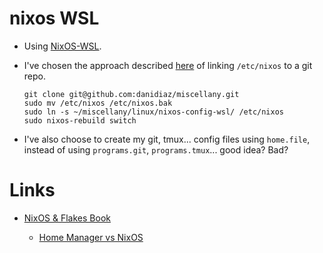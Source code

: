 # nixos WSL

- Using [NixOS-WSL](https://github.com/nix-community/NixOS-WSL).

- I've chosen the approach described
  [here](https://nixos-and-flakes.thiscute.world/nixos-with-flakes/other-useful-tips#managing-the-configuration-with-git)
of linking `/etc/nixos` to a git repo.

  ```
  git clone git@github.com:danidiaz/miscellany.git
  sudo mv /etc/nixos /etc/nixos.bak
  sudo ln -s ~/miscellany/linux/nixos-config-wsl/ /etc/nixos 
  sudo nixos-rebuild switch
  ```

- I've also choose to create my git, tmux... config files using `home.file`,
  instead of using `programs.git`, `programs.tmux`... good idea? Bad?

# Links

- [NixOS & Flakes Book](https://nixos-and-flakes.thiscute.world/)

    - [Home Manager vs NixOS](https://nixos-and-flakes.thiscute.world/nixos-with-flakes/start-using-home-manager#home-manager-vs-nixos)

